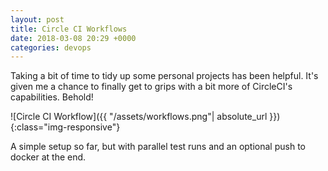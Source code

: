 ```yaml
---
layout: post
title: Circle CI Workflows
date: 2018-03-08 20:29 +0000
categories: devops
---
```


Taking a bit of time to tidy up some personal projects has been helpful. It's given me a
chance to finally get to grips with a bit more of CircleCI's capabilities. Behold!

![Circle CI Workflow]({{ "/assets/workflows.png"| absolute_url }}){:class="img-responsive"}

A simple setup so far, but with parallel test runs and an optional push to docker at the end.
